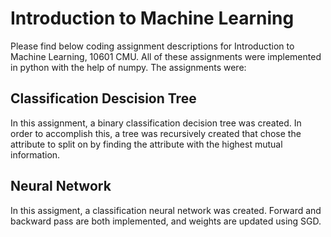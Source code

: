 # Introduction to Machine Learning  
Please find below coding assignment descriptions for Introduction to Machine Learning, 10601 CMU. All of these assignments were implemented in python with the help of numpy. The assignments were:

## Classification Descision Tree 
In this assignment, a binary classification decision tree was created. In order to accomplish this, a tree was recursively created that chose the attribute to split on by finding the attribute with the highest mutual information. 

## Neural Network
In this assigment, a classification neural network was created. Forward and backward pass are both implemented, and weights are updated using SGD. 

